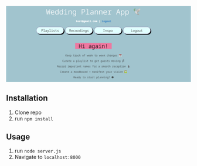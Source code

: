 ![Wedding Planner App](public/demo.png)


## Installation

1. Clone repo
2. run `npm install`

## Usage

1. run `node server.js`
2. Navigate to `localhost:8000`